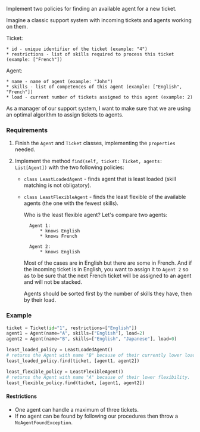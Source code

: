 Implement two policies for finding an available agent for a new ticket.

Imagine a classic support system with incoming tickets and agents working on them.

Ticket:

    * id - unique identifier of the ticket (example: "4")
    * restrictions - list of skills required to process this ticket (example: ["French"])

Agent:

    * name - name of agent (example: "John")
    * skills - list of competences of this agent (example: ["English", "French"])
    * load - current number of tickets assigned to this agent (example: 2)

As a manager of our support system, I want to make sure that we are using an optimal algorithm to assign tickets to agents.

### Requirements

1) Finish the `Agent` and `Ticket` classes, implementing the `properties` needed.

2) Implement the method `find(self, ticket: Ticket, agents: List[Agent])` with the two following policies:

    * `class LeastLoadedAgent` - finds agent that is least loaded (skill matching is not obligatory).
    * `class LeastFlexibleAgent` - finds the least flexible of the available agents (the one with the fewest skills).

        Who is the least flexible agent?
        Let's compare two agents:

            Agent 1:
                * knows English
                * knows French

            Agent 2:
                * knows English

        Most of the cases are in English but there are some in French.
        And if the incoming ticket is in English, you want to assign it to `Agent 2` so as
        to be sure that the next French ticket will be assigned to an agent and will not be
        stacked.

        Agents should be sorted first by the number of skills they have, then by their load.

### Example

```python
ticket = Ticket(id="1", restrictions=["English"])
agent1 = Agent(name="A", skills=["English"], load=2)
agent2 = Agent(name="B", skills=["English", "Japanese"], load=0)

least_loaded_policy = LeastLoadedAgent()
# returns the Agent with name "B" because of their currently lower load.
least_loaded_policy.find(ticket, [agent1, agent2])

least_flexible_policy = LeastFlexibleAgent()
# returns the Agent with name "A" because of their lower flexibility.
least_flexible_policy.find(ticket, [agent1, agent2])
```

#### Restrictions

  * One agent can handle a maximum of three tickets.
  * If no agent can be found by following our procedures then throw a `NoAgentFoundException`.
